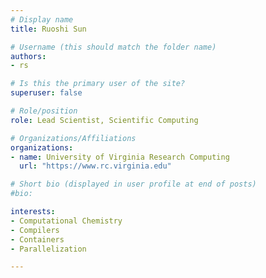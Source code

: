 ```yaml
---
# Display name
title: Ruoshi Sun

# Username (this should match the folder name)
authors:
- rs

# Is this the primary user of the site?
superuser: false

# Role/position
role: Lead Scientist, Scientific Computing

# Organizations/Affiliations
organizations:
- name: University of Virginia Research Computing
  url: "https://www.rc.virginia.edu"

# Short bio (displayed in user profile at end of posts)
#bio: 

interests:
- Computational Chemistry
- Compilers
- Containers
- Parallelization

---
```

